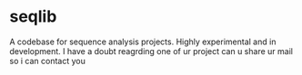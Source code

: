 # seqlib
A codebase for sequence analysis projects. Highly experimental and in development.
I have a doubt reagrding one of ur project can u share ur mail so i can contact you

